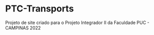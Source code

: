 # PTC-Transports
Projeto de site criado para o Projeto Integrador II da Faculdade PUC - CAMPINAS 2022
